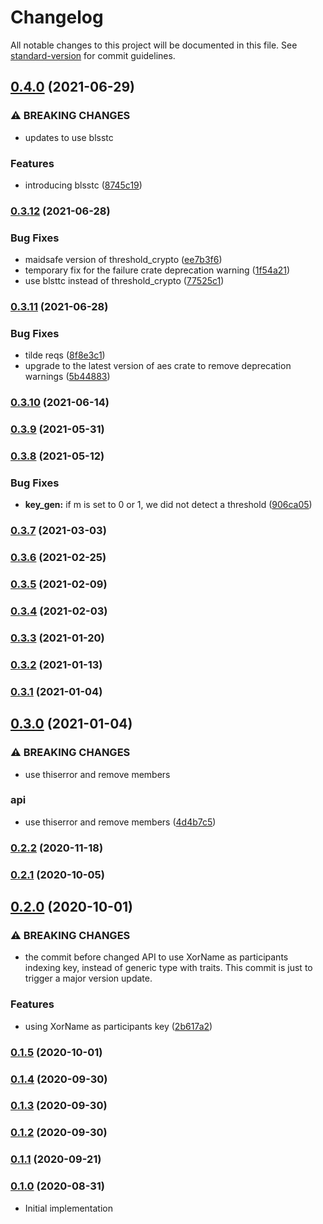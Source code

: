 # Changelog

All notable changes to this project will be documented in this file. See [standard-version](https://github.com/conventional-changelog/standard-version) for commit guidelines.

## [0.4.0](https://github.com/maidsafe/bls_dkg/compare/v0.3.12...v0.4.0) (2021-06-29)


### ⚠ BREAKING CHANGES

* updates to use blsstc

### Features

* introducing blsstc ([8745c19](https://github.com/maidsafe/bls_dkg/commit/8745c193cf2cc12354f5323871dd63d37b6fe928))

### [0.3.12](https://github.com/maidsafe/bls_dkg/compare/v0.3.11...v0.3.12) (2021-06-28)


### Bug Fixes

* maidsafe version of threshold_crypto ([ee7b3f6](https://github.com/maidsafe/bls_dkg/commit/ee7b3f60458d3233bdf6fb421db938c59020f69f))
* temporary fix for the failure crate deprecation warning ([1f54a21](https://github.com/maidsafe/bls_dkg/commit/1f54a21f1471f153e10318a26d425a05c2eb31c1))
* use blsttc instead of threshold_crypto ([77525c1](https://github.com/maidsafe/bls_dkg/commit/77525c1b7ef636a32d0ecb50e5ade61541e6828e))

### [0.3.11](https://github.com/maidsafe/bls_dkg/compare/v0.3.10...v0.3.11) (2021-06-28)


### Bug Fixes

* tilde reqs ([8f8e3c1](https://github.com/maidsafe/bls_dkg/commit/8f8e3c1dc4d2b1f808ad9faa615e9bde82ce6040))
* upgrade to the latest version of aes crate to remove deprecation warnings ([5b44883](https://github.com/maidsafe/bls_dkg/commit/5b44883c68c89c49ca5cadebc7272151cf06fb5d))

### [0.3.10](https://github.com/maidsafe/bls_dkg/compare/v0.3.9...v0.3.10) (2021-06-14)

### [0.3.9](https://github.com/maidsafe/bls_dkg/compare/v0.3.8...v0.3.9) (2021-05-31)

### [0.3.8](https://github.com/maidsafe/bls_dkg/compare/v0.3.7...v0.3.8) (2021-05-12)


### Bug Fixes

* **key_gen:** if m is set to 0 or 1, we did not detect a threshold ([906ca05](https://github.com/maidsafe/bls_dkg/commit/906ca051584a4c7d1f3f3e9a416dde769748f9e1))

### [0.3.7](https://github.com/maidsafe/bls_dkg/compare/v0.3.6...v0.3.7) (2021-03-03)

### [0.3.6](https://github.com/maidsafe/bls_dkg/compare/v0.3.5...v0.3.6) (2021-02-25)

### [0.3.5](https://github.com/maidsafe/bls_dkg/compare/v0.3.4...v0.3.5) (2021-02-09)

### [0.3.4](https://github.com/maidsafe/bls_dkg/compare/v0.3.3...v0.3.4) (2021-02-03)

### [0.3.3](https://github.com/maidsafe/bls_dkg/compare/v0.3.2...v0.3.3) (2021-01-20)

### [0.3.2](https://github.com/maidsafe/bls_dkg/compare/v0.3.1...v0.3.2) (2021-01-13)

### [0.3.1](https://github.com/maidsafe/bls_dkg/compare/v0.3.0...v0.3.1) (2021-01-04)

## [0.3.0](https://github.com/maidsafe/bls_dkg/compare/v0.2.2...v0.3.0) (2021-01-04)


### ⚠ BREAKING CHANGES

* use thiserror and remove members

### api

* use thiserror and remove members ([4d4b7c5](https://github.com/maidsafe/bls_dkg/commit/4d4b7c5fb9209d0d30b26499d254dc37d9965342))

### [0.2.2](https://github.com/maidsafe/bls_dkg/compare/v0.2.1...v0.2.2) (2020-11-18)

### [0.2.1](https://github.com/maidsafe/bls_dkg/compare/v0.2.0...v0.2.1) (2020-10-05)

## [0.2.0](https://github.com/maidsafe/bls_dkg/compare/v0.1.5...v0.2.0) (2020-10-01)


### ⚠ BREAKING CHANGES

* the commit before changed API to use XorName as
participants indexing key, instead of generic type with traits.
This commit is just to trigger a major version update.

### Features

* using XorName as participants key ([2b617a2](https://github.com/maidsafe/bls_dkg/commit/2b617a24d6bdd3d8dd8200f76e7f27053fa02dec))

### [0.1.5](https://github.com/maidsafe/bls_dkg/compare/v0.1.4...v0.1.5) (2020-10-01)

### [0.1.4](https://github.com/maidsafe/bls_dkg/compare/v0.1.3...v0.1.4) (2020-09-30)

### [0.1.3](https://github.com/maidsafe/bls_dkg/compare/v0.1.2...v0.1.3) (2020-09-30)

### [0.1.2](https://github.com/maidsafe/bls_dkg/compare/v0.1.1...v0.1.2) (2020-09-30)

### [0.1.1](https://github.com/maidsafe/bls_dkg/compare/v0.1.0...v0.1.1) (2020-09-21)

### [0.1.0](https://github.com/maidsafe/bls_dkg/compare/v0.1.0...v0.1.0) (2020-08-31)
* Initial implementation
